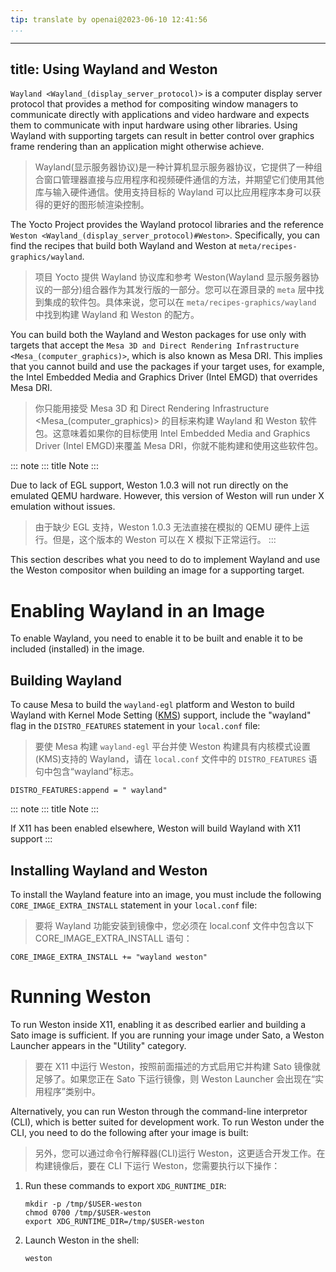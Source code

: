```yaml
---
tip: translate by openai@2023-06-10 12:41:56
...
```

---
title: Using Wayland and Weston
-------------------------------

`Wayland <Wayland_(display_server_protocol)>` is a computer display server protocol that provides a method for compositing window managers to communicate directly with applications and video hardware and expects them to communicate with input hardware using other libraries. Using Wayland with supporting targets can result in better control over graphics frame rendering than an application might otherwise achieve.

> Wayland(显示服务器协议)是一种计算机显示服务器协议，它提供了一种组合窗口管理器直接与应用程序和视频硬件通信的方法，并期望它们使用其他库与输入硬件通信。使用支持目标的 Wayland 可以比应用程序本身可以获得的更好的图形帧渲染控制。

The Yocto Project provides the Wayland protocol libraries and the reference `Weston <Wayland_(display_server_protocol)#Weston>`. Specifically, you can find the recipes that build both Wayland and Weston at `meta/recipes-graphics/wayland`.

> 项目 Yocto 提供 Wayland 协议库和参考 Weston(Wayland 显示服务器协议的一部分)组合器作为其发行版的一部分。您可以在源目录的 `meta` 层中找到集成的软件包。具体来说，您可以在 `meta/recipes-graphics/wayland` 中找到构建 Wayland 和 Weston 的配方。

You can build both the Wayland and Weston packages for use only with targets that accept the `Mesa 3D and Direct Rendering Infrastructure <Mesa_(computer_graphics)>`, which is also known as Mesa DRI. This implies that you cannot build and use the packages if your target uses, for example, the Intel Embedded Media and Graphics Driver (Intel EMGD) that overrides Mesa DRI.

> 你只能用接受 Mesa 3D 和 Direct Rendering Infrastructure <Mesa_(computer_graphics)> 的目标来构建 Wayland 和 Weston 软件包。这意味着如果你的目标使用 Intel Embedded Media and Graphics Driver (Intel EMGD)来覆盖 Mesa DRI，你就不能构建和使用这些软件包。

::: note
::: title
Note
:::

Due to lack of EGL support, Weston 1.0.3 will not run directly on the emulated QEMU hardware. However, this version of Weston will run under X emulation without issues.

> 由于缺少 EGL 支持，Weston 1.0.3 无法直接在模拟的 QEMU 硬件上运行。但是，这个版本的 Weston 可以在 X 模拟下正常运行。
> :::

This section describes what you need to do to implement Wayland and use the Weston compositor when building an image for a supporting target.

# Enabling Wayland in an Image

To enable Wayland, you need to enable it to be built and enable it to be included (installed) in the image.

## Building Wayland

To cause Mesa to build the `wayland-egl` platform and Weston to build Wayland with Kernel Mode Setting ([KMS](https://wiki.archlinux.org/index.php/Kernel_Mode_Setting)) support, include the \"wayland\" flag in the `DISTRO_FEATURES` statement in your `local.conf` file:

> 要使 Mesa 构建 `wayland-egl` 平台并使 Weston 构建具有内核模式设置(KMS)支持的 Wayland，请在 `local.conf` 文件中的 `DISTRO_FEATURES` 语句中包含“wayland”标志。

```
DISTRO_FEATURES:append = " wayland"
```

::: note
::: title
Note
:::

If X11 has been enabled elsewhere, Weston will build Wayland with X11 support
:::

## Installing Wayland and Weston

To install the Wayland feature into an image, you must include the following `CORE_IMAGE_EXTRA_INSTALL` statement in your `local.conf` file:

> 要将 Wayland 功能安装到镜像中，您必须在 local.conf 文件中包含以下 CORE_IMAGE_EXTRA_INSTALL 语句：

```
CORE_IMAGE_EXTRA_INSTALL += "wayland weston"
```

# Running Weston

To run Weston inside X11, enabling it as described earlier and building a Sato image is sufficient. If you are running your image under Sato, a Weston Launcher appears in the \"Utility\" category.

> 要在 X11 中运行 Weston，按照前面描述的方式启用它并构建 Sato 镜像就足够了。如果您正在 Sato 下运行镜像，则 Weston Launcher 会出现在“实用程序”类别中。

Alternatively, you can run Weston through the command-line interpretor (CLI), which is better suited for development work. To run Weston under the CLI, you need to do the following after your image is built:

> 另外，您可以通过命令行解释器(CLI)运行 Weston，这更适合开发工作。在构建镜像后，要在 CLI 下运行 Weston，您需要执行以下操作：

1. Run these commands to export `XDG_RUNTIME_DIR`:

   ```
   mkdir -p /tmp/$USER-weston
   chmod 0700 /tmp/$USER-weston
   export XDG_RUNTIME_DIR=/tmp/$USER-weston
   ```
2. Launch Weston in the shell:

   ```
   weston
   ```
